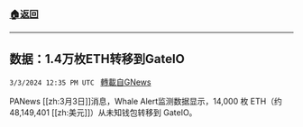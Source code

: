 ###  [:house:返回](README.md)
---


## 数据：1.4万枚ETH转移到GateIO
`3/3/2024 12:35 PM UTC ` [轉載自GNews](https://gnews.org/articles/2360964)

PANews [[zh:3月3日]]消息，Whale Alert监测数据显示，14,000 枚 ETH（约 48,149,401 [[zh:美元]]）从未知钱包转移到 GateIO。
